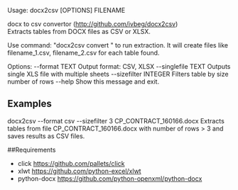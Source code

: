 
Usage: docx2csv [OPTIONS] FILENAME

  docx to csv convertor (http://github.com/ivbeg/docx2csv)     
  Extracts tables from DOCX files as CSV or XLSX.

  Use command: "docx2csv convert <filename>" to run extraction. It will
  create files like filename_1.csv, filename_2.csv for each table found.

Options:
  --format TEXT         Output format: CSV, XLSX
  --singlefile TEXT     Outputs single XLS file with multiple sheets
  --sizefilter INTEGER  Filters table by size number of rows
  --help                Show this message and exit.

## Examples

docx2csv --format csv --sizefilter 3 CP_CONTRACT_160166.docx
Extracts tables from file CP_CONTRACT_160166.docx with number of rows > 3 and
saves results as CSV files.

##Requirements
* click https://github.com/pallets/click
* xlwt https://github.com/python-excel/xlwt
* python-docx https://github.com/python-openxml/python-docx
